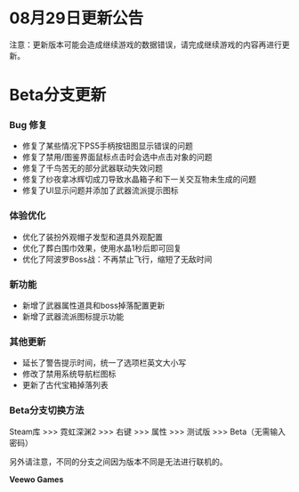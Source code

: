 # 08月29日更新公告

注意：更新版本可能会造成继续游戏的数据错误，请完成继续游戏的内容再进行更新。

# Beta分支更新

### Bug 修复

* 修复了某些情况下PS5手柄按钮图显示错误的问题
* 修复了禁用/图鉴界面鼠标点击时会选中点击对象的问题
* 修复了千鸟苦无的部分武器联动失效问题
* 修复了纱夜拿冰辉切成刀导致水晶箱子和下一关交互物未生成的问题
* 修复了UI显示问题并添加了武器流派提示图标
### 体验优化

* 优化了装扮外观帽子发型和道具外观配置
* 优化了葬白围巾效果，使用水晶1秒后即可回复
* 优化了阿波罗Boss战：不再禁止飞行，缩短了无敌时间
### 新功能

* 新增了武器属性道具和boss掉落配置更新
* 新增了武器流派图标提示功能
### 其他更新

* 延长了警告提示时间，统一了选项栏英文大小写
* 修改了禁用系统导航栏图标
* 更新了古代宝箱掉落列表
### Beta分支切换方法

Steam库 >>> 霓虹深渊2 >>> 右键 >>> 属性 >>> 测试版 >>> Beta（无需输入密码）

另外请注意，不同的分支之间因为版本不同是无法进行联机的。

**Veewo Games**

